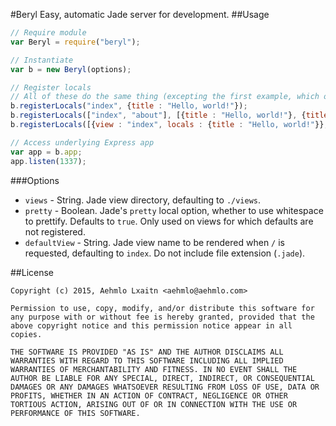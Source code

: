 #Beryl
Easy, automatic Jade server for development.
##Usage

```javascript
// Require module
var Beryl = require("beryl");

// Instantiate
var b = new Beryl(options);

// Register locals
// All of these do the same thing (excepting the first example, which only registers locals for the "index" view). Use whichever is most convenient.
b.registerLocals("index", {title : "Hello, world!"});
b.registerLocals(["index", "about"], [{title : "Hello, world!"}, {title : "It works!"}]);
b.registerLocals([{view : "index", locals : {title : "Hello, world!"}}, view : "about", locals : {title : "It works!"}}]);

// Access underlying Express app
var app = b.app;
app.listen(1337);
```
###Options
* `views` - String. Jade view directory, defaulting to `./views`.
* `pretty` - Boolean. Jade's `pretty` local option, whether to use whitespace to prettify. Defaults to `true`. Only used on views for which defaults are not registered.
* `defaultView` - String. Jade view name to be rendered when `/` is requested, defaulting to `index`. Do not include file extension (`.jade`).

##License

    Copyright (c) 2015, Aehmlo Lxaitn <aehmlo@aehmlo.com>
    
    Permission to use, copy, modify, and/or distribute this software for any purpose with or without fee is hereby granted, provided that the above copyright notice and this permission notice appear in all copies.
    
    THE SOFTWARE IS PROVIDED "AS IS" AND THE AUTHOR DISCLAIMS ALL WARRANTIES WITH REGARD TO THIS SOFTWARE INCLUDING ALL IMPLIED WARRANTIES OF MERCHANTABILITY AND FITNESS. IN NO EVENT SHALL THE AUTHOR BE LIABLE FOR ANY SPECIAL, DIRECT, INDIRECT, OR CONSEQUENTIAL DAMAGES OR ANY DAMAGES WHATSOEVER RESULTING FROM LOSS OF USE, DATA OR PROFITS, WHETHER IN AN ACTION OF CONTRACT, NEGLIGENCE OR OTHER TORTIOUS ACTION, ARISING OUT OF OR IN CONNECTION WITH THE USE OR PERFORMANCE OF THIS SOFTWARE.